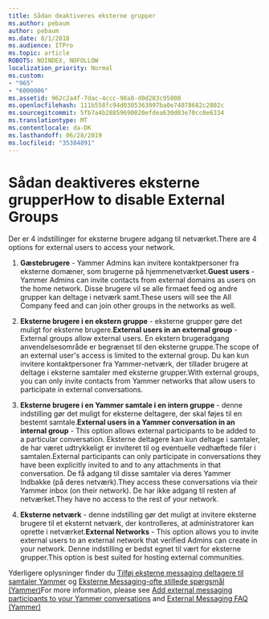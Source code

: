```yaml
---
title: Sådan deaktiveres eksterne grupper
ms.author: pebaum
author: pebaum
ms.date: 8/1/2018
ms.audience: ITPro
ms.topic: article
ROBOTS: NOINDEX, NOFOLLOW
localization_priority: Normal
ms.custom:
- "965"
- "6000006"
ms.assetid: 962c2a4f-7dac-4ccc-98a8-d0d283c95808
ms.openlocfilehash: 111b558fc94d0305363097ba0e74078682c2802c
ms.sourcegitcommit: 5fb7a4b28859690020efdea630d03e70cc0e6334
ms.translationtype: MT
ms.contentlocale: da-DK
ms.lasthandoff: 06/28/2019
ms.locfileid: "35384891"
---
```

# <a name="how-to-disable-external-groups"></a><span data-ttu-id="a27ff-102">Sådan deaktiveres eksterne grupper</span><span class="sxs-lookup"><span data-stu-id="a27ff-102">How to disable External Groups</span></span>

<span data-ttu-id="a27ff-103">Der er 4 indstillinger for eksterne brugere adgang til netværket.</span><span class="sxs-lookup"><span data-stu-id="a27ff-103">There are 4 options for external users to access your network.</span></span>
  
1. <span data-ttu-id="a27ff-104">**Gæstebrugere** - Yammer Admins kan invitere kontaktpersoner fra eksterne domæner, som brugerne på hjemmenetværket.</span><span class="sxs-lookup"><span data-stu-id="a27ff-104">**Guest users** - Yammer Admins can invite contacts from external domains as users on the home network.</span></span> <span data-ttu-id="a27ff-105">Disse brugere vil se alle firmaet feed og andre grupper kan deltage i netværk samt.</span><span class="sxs-lookup"><span data-stu-id="a27ff-105">These users will see the All Company feed and can join other groups in the networks as well.</span></span>

2. <span data-ttu-id="a27ff-106">**Eksterne brugere i en ekstern gruppe** - eksterne grupper gøre det muligt for eksterne brugere.</span><span class="sxs-lookup"><span data-stu-id="a27ff-106">**External users in an external group** - External groups allow external users.</span></span> <span data-ttu-id="a27ff-107">En ekstern brugeradgang anvendelsesområde er begrænset til den eksterne gruppe.</span><span class="sxs-lookup"><span data-stu-id="a27ff-107">The scope of an external user's access is limited to the external group.</span></span> <span data-ttu-id="a27ff-108">Du kan kun invitere kontaktpersoner fra Yammer-netværk, der tillader brugere at deltage i eksterne samtaler med eksterne grupper.</span><span class="sxs-lookup"><span data-stu-id="a27ff-108">With external groups, you can only invite contacts from Yammer networks that allow users to participate in external conversations.</span></span>

3. <span data-ttu-id="a27ff-109">**Eksterne brugere i en Yammer samtale i en intern gruppe** - denne indstilling gør det muligt for eksterne deltagere, der skal føjes til en bestemt samtale.</span><span class="sxs-lookup"><span data-stu-id="a27ff-109">**External users in a Yammer conversation in an internal group** - This option allows external participants to be added to a particular conversation.</span></span> <span data-ttu-id="a27ff-110">Eksterne deltagere kan kun deltage i samtaler, de har været udtrykkeligt er inviteret til og eventuelle vedhæftede filer i samtalen.</span><span class="sxs-lookup"><span data-stu-id="a27ff-110">External participants can only participate in conversations they have been explicitly invited to and to any attachments in that conversation.</span></span> <span data-ttu-id="a27ff-111">De få adgang til disse samtaler via deres Yammer Indbakke (på deres netværk).</span><span class="sxs-lookup"><span data-stu-id="a27ff-111">They access these conversations via their Yammer inbox (on their network).</span></span> <span data-ttu-id="a27ff-112">De har ikke adgang til resten af netværket.</span><span class="sxs-lookup"><span data-stu-id="a27ff-112">They have no access to the rest of your network.</span></span>

4. <span data-ttu-id="a27ff-113">**Eksterne netværk** - denne indstilling gør det muligt at invitere eksterne brugere til et eksternt netværk, der kontrolleres, at administratorer kan oprette i netværket.</span><span class="sxs-lookup"><span data-stu-id="a27ff-113">**External Networks** - This option allows you to invite external users to an external network that verified Admins can create in your network.</span></span> <span data-ttu-id="a27ff-114">Denne indstilling er bedst egnet til vært for eksterne grupper.</span><span class="sxs-lookup"><span data-stu-id="a27ff-114">This option is best suited for hosting external communities.</span></span>

<span data-ttu-id="a27ff-115">Yderligere oplysninger finder du [Tilføj eksterne messaging deltagere til samtaler Yammer](https://support.office.com/article/add-external-messaging-participants-to-your-yammer-conversations-423653bb-86b2-4eac-9d7e-dca121f7c16c?ui=en-US&amp;rs=en-US&amp;ad=US) og [Eksterne Messaging-ofte stillede spørgsmål (Yammer)](https://support.office.com/article/External-messaging-FAQ-Yammer-35b59d6c-bb1c-4541-bf19-9f67d2f2b199)</span><span class="sxs-lookup"><span data-stu-id="a27ff-115">For more information, please see [Add external messaging participants to your Yammer conversations](https://support.office.com/article/add-external-messaging-participants-to-your-yammer-conversations-423653bb-86b2-4eac-9d7e-dca121f7c16c?ui=en-US&amp;rs=en-US&amp;ad=US) and [External Messaging FAQ (Yammer)](https://support.office.com/article/External-messaging-FAQ-Yammer-35b59d6c-bb1c-4541-bf19-9f67d2f2b199)</span></span>
  